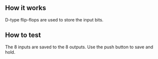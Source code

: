 <!---

This file is used to generate your project datasheet. Please fill in the information below and delete any unused
sections.

You can also include images in this folder and reference them in the markdown. Each image must be less than
512 kb in size, and the combined size of all images must be less than 1 MB.
-->

## How it works

D-type flip-flops are used to store the input bits.

## How to test

The 8 inputs are saved to the 8 outputs. Use the push button to save and hold.
